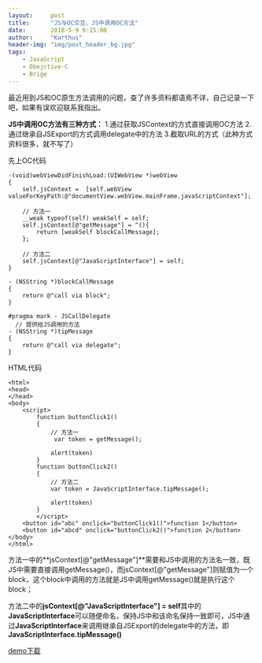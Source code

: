 ```yaml
---
layout:     post
title:      "JS与OC交互，JS中调用OC方法"
date:       2018-5-9 9:15:00
author:     "Karthus"
header-img: "img/post_header_bg.jpg"
tags:
    - JavaScript
    - Obejctive-C
    - Brige
---
```


  最近用到JS和OC原生方法调用的问题，查了许多资料都语焉不详，自己记录一下吧，如果有误欢迎联系我指出。

**JS中调用OC方法有三种方式：**
1.通过获取JSContext的方式直接调用OC方法
2.通过继承自JSExport的方式调用delegate中的方法
3.截取URL的方式（此种方式资料很多，就不写了）

先上OC代码

    -(void)webViewDidFinishLoad:(UIWebView *)webView
    {
        self.jsContext =  [self.webView valueForKeyPath:@"documentView.webView.mainFrame.javaScriptContext"];
    
        // 方法一
        __weak typeof(self) weakSelf = self;
        self.jsContext[@"getMessage"] = ^(){
            return [weakSelf blockCallMessage];
        };
    
        // 方法二
        self.jsContext[@"JavaScriptInterface"] = self;
    }

    - (NSString *)blockCallMessage
    {
        return @"call via block";
    }

    #pragma mark - JSCallDelegate
      // 提供给JS调用的方法
    - (NSString *)tipMessage
    {
        return @"call via delegate";
    }


    
HTML代码
            
    <html>
    <head>
    </head>
    <body>
        <script>
            function buttonClick1()
            {
                // 方法一
                 var token = getMessage();

                alert(token)
            }
            function buttonClick2()
            {
                // 方法二
                var token = JavaScriptInterface.tipMessage();
            
                alert(token)
            }
            </script>
        <button id="abc" onclick="buttonClick1()">function 1</button>
        <button id="abcd" onclick="buttonClick2()">function 2</button>
    </body>
    </html>

方法一中的**jsContext[@"getMessage"]**需要和JS中调用的方法名一致，既JS中需要直接调用getMessage()，而jsContext[@"getMessage"]则赋值为一个block，这个block中调用的方法就是JS中调用getMessage()就是执行这个block；

方法二中的**jsContext[@"JavaScriptInterface"] = self**其中的**JavaScriptInterface**可以随便命名，保持JS中和该命名保持一致即可，JS中通过**JavaScriptInterface**来调用继承自JSExport的delegate中的方法，即**JavaScriptInterface.tipMessage()**

[demo下载](https://github.com/Karthus1110/JSCallOCDemo)